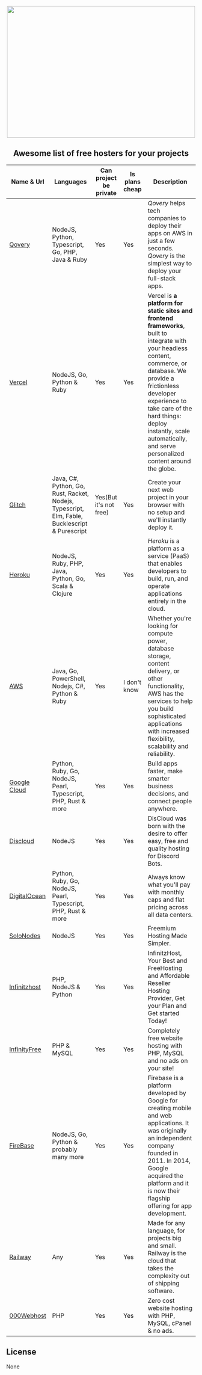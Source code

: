 <p align="center">
	<img width="500" height="350" src="https://raw.githubusercontent.com/sindresorhus/awesome/f76c1cebad4ab84ad39b55e450ca1619d93349d8/media/logo.svg">
</p>

<h2 align="center">Awesome list of free hosters for your projects</h2>

Name & Url | Languages | Can project be private | Is plans cheap | Description
---- | ---- | ---- | ---- | ----
[Qovery](https://qovery.com/) | NodeJS, Python, Typescript, Go, PHP, Java & Ruby | Yes | Yes | _Qovery_ helps tech companies to deploy their apps on AWS in just a few seconds. _Qovery_ is the simplest way to deploy your full-stack apps.
[Vercel](https://vercel.com/) | NodeJS, Go, Python & Ruby | Yes | Yes | Vercel is **a platform for static sites and frontend frameworks**, built to integrate with your headless content, commerce, or database. We provide a frictionless developer experience to take care of the hard things: deploy instantly, scale automatically, and serve personalized content around the globe.
[Glitch](https://glitch.com/) |Java, C#, Python, Go, Rust, Racket, Nodejs, Typescript, Elm, Fable, Bucklescript & Purescript | Yes(But it's not free) | Yes | Create your next web project in your browser with no setup and we'll instantly deploy it.
[Heroku](https://www.heroku.com/) | NodeJS, Ruby, PHP, Java, Python, Go, Scala & Clojure | Yes | Yes | _Heroku_ is a platform as a service (PaaS) that enables developers to build, run, and operate applications entirely in the cloud.
[AWS](https://aws.amazon.com/) | Java, Go, PowerShell, Nodejs, C#, Python & Ruby | Yes | I don't know | Whether you're looking for compute power, database storage, content delivery, or other functionality, AWS has the services to help you build sophisticated applications with increased flexibility, scalability and reliability.
[Google Cloud](https://cloud.google.com/) | Python, Ruby, Go, NodeJS, Pearl, Typescript, PHP, Rust & more | Yes | Yes | Build apps faster, make smarter business decisions, and connect people anywhere.
[Discloud](https://discloudbot.com/) | NodeJS | Yes | Yes | DisCloud was born with the desire to offer easy, free and quality hosting for Discord Bots.
[DigitalOcean](https://www.digitalocean.com/) | Python, Ruby, Go, NodeJS, Pearl, Typescript, PHP, Rust & more | Yes | Yes | Always know what you'll pay with monthly caps and flat pricing across all data centers.
[SoloNodes](https://solonodes.xyz/) | NodeJS | Yes | Yes | Freemium Hosting Made Simpler.
[Infinitzhost](https://infinitzhost.com/) |PHP, NodeJS & Python | Yes | Yes | InfinitzHost, Your Best and FreeHosting and Affordable Reseller Hosting Provider, Get your Plan and Get started Today!
[InfinityFree](https://infinityfree.net/) | PHP & MySQL | Yes | Yes | Completely free website hosting with PHP, MySQL and no ads on your site!
[FireBase](https://firebase.google.com/) | NodeJS, Go, Python & probably many more | Yes | Yes | Firebase is a platform developed by Google for creating mobile and web applications. It was originally an independent company founded in 2011. In 2014, Google acquired the platform and it is now their flagship offering for app development.
[Railway](https://railway.app/) | Any | Yes | Yes | Made for any language, for projects big and small. Railway is the cloud that takes the complexity out of shipping software.
[000Webhost](https://www.000webhost.com/) | PHP | Yes | Yes | Zero cost website hosting with PHP, MySQL, cPanel & no ads.

## License
None
